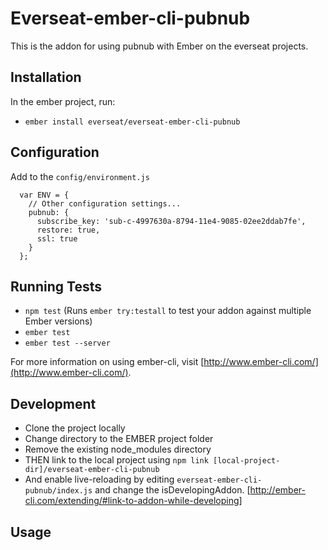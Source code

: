 # Everseat-ember-cli-pubnub

This is the addon for using pubnub with Ember on the everseat projects.

## Installation

In the ember project, run:

* `ember install everseat/everseat-ember-cli-pubnub`

## Configuration

Add to the `config/environment.js`

```
  var ENV = {
    // Other configuration settings...
    pubnub: {
      subscribe_key: 'sub-c-4997630a-8794-11e4-9085-02ee2ddab7fe',
      restore: true,
      ssl: true
    }
  };
```

## Running Tests

* `npm test` (Runs `ember try:testall` to test your addon against multiple Ember versions)
* `ember test`
* `ember test --server`

For more information on using ember-cli, visit [http://www.ember-cli.com/](http://www.ember-cli.com/).


## Development

* Clone the project locally
* Change directory to the EMBER project folder
* Remove the existing node_modules directory
* THEN link to the local project using `npm link [local-project-dir]/everseat-ember-cli-pubnub`
* And enable live-reloading by editing `everseat-ember-cli-pubnub/index.js` and change the isDevelopingAddon. [http://ember-cli.com/extending/#link-to-addon-while-developing]

## Usage

